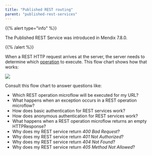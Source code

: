 ```yaml
---
title: "Published REST routing"
parent: "published-rest-services"
---
```


{{% alert type="info" %}}

The Published REST Service was introduced in Mendix 7.8.0.

{{% /alert %}}

When a REST HTTP request arrives at the server, the server needs to determine which [operation](published-rest-operation) to execute. This flow chart shows how that works:

![](attachments/published-rest-service/determine-operation.png)

Consult this flow chart to answer questions like:
 * Which REST operation microflow will be executed for my URL?
 * What happens when an exception occurs in a REST operation microflow?
 * How does basic authentication for REST services work?
 * How does anonymous authentication for REST services work?
 * What happens when a REST operation microflow returns an empty HTTPResponse?
 * Why does my REST service return _400 Bad Request_?
 * Why does my REST service return _401 Not Authorized_?
 * Why does my REST service return _404 Not Found_?
 * Why does my REST service return _405 Method Not Allowed_?
